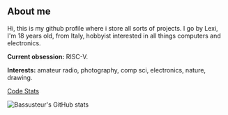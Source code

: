 ## About me
Hi, this is my github profile where i store all sorts of projects.
I go by Lexi, I'm 18 years old, from Italy, hobbyist interested in all things computers and electronics.  
  
**Current obsession:** RISC-V.  
  
**Interests:** amateur radio, photography, comp sci, electronics, nature, drawing.  

[Code Stats](https://codestats.net/users/Bassusteur)

![Bassusteur's GitHub stats](https://github-readme-stats.vercel.app/api?username=bassusteur&show_icons=true&theme=transparent)

<!--
**bassusteur/bassusteur** is a ✨ _special_ ✨ repository because its `README.md` (this file) appears on your GitHub profile.

Here are some ideas to get you started:

- 🔭 I’m currently working on ...
- 🌱 I’m currently learning ...
- 👯 I’m looking to collaborate on ...
- 🤔 I’m looking for help with ...
- 💬 Ask me about ...
- 📫 How to reach me: ...
- 😄 Pronouns: ...
- ⚡ Fun fact: ...
-->
